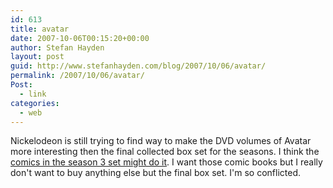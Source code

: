 ```yaml
---
id: 613
title: avatar
date: 2007-10-06T00:15:20+00:00
author: Stefan Hayden
layout: post
guid: http://www.stefanhayden.com/blog/2007/10/06/avatar/
permalink: /2007/10/06/avatar/
Post:
  - link
categories:
  - web
---
```

Nickelodeon is still trying to find way to make the DVD volumes of Avatar more interesting then the final collected box set for the seasons. I think the <a href="http://www.avatarspiritmedia.net/index.php#475">comics in the season 3 set might do it</a>. I want those comic books but I really don't want to buy anything else but the final box set. I'm so conflicted.